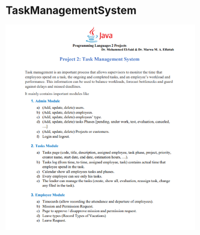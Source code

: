 # TaskManagementSystem
![Alt text](https://github.com/oyounis19/TaskManagementSystem/blob/master/src/Images/project_Description.png "Optional title")
